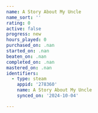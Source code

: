 ```yaml
---
name: A Story About My Uncle
name_sort: ''
rating: 0
active: false
progress: new
hours_played: 0
purchased_on: .nan
started_on: .nan
beaten_on: .nan
completed_on: .nan
mastered_on: .nan
identifiers:
  - type: steam
    appid: '278360'
    name: A Story About My Uncle
    synced_on: '2024-10-04'

---
```


